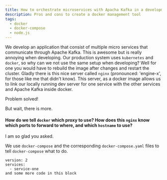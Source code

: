 ```yaml
---
title: How to orchestrate microservices with Apacha Kafka in a development environment?
description: Pros and cons to create a docker management tool
tags:
  - docker
  - docker-compose
  - node.js
---
```



We develop an application that consist of multiple micro services that communicate through Apache Kafka. This is awesome but is really annoying when developing. Our production system uses `kubernetes` and `docker`, so why can we not use the same setup when developing?
Well for one you would have to rebuild the image after changes and restart the cluster.
Gladly there is this nice server called `nginx` (pronounced: 'engine-x', for those like me that didn't know). This server, as a docker image allows us to link our locally running dev server for one service with the other services and Apache Kafka inside docker.

Problem solved!

But wait, there is more.

#### How do we tell `docker` which proxy to use? How does this `nginx` know which ports to forward to where, and which `hostname` to use?

I am so glad you asked.

We use `docker-compose` and the corresponding `docker-compose.yaml` files to tell `docker-compose` what to do.

```
version: 2
services:
  - service-one
and some more code in this block
```
